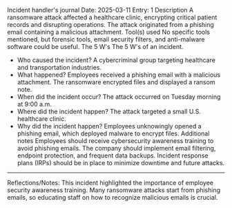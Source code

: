 ﻿Incident handler's journal
Date: 
2025-03-11
	Entry:
1
	Description
	A ransomware attack affected a healthcare clinic, encrypting critical patient records and disrupting operations. The attack originated from a phishing email containing a malicious attachment.
	Tool(s) used
	No specific tools mentioned, but forensic tools, email security filters, and anti-malware software could be useful.
	The 5 W's 
	The 5 W's of an incident.
* Who caused the incident?
A cybercriminal group targeting healthcare and transportation industries.
* What happened?
Employees received a phishing email with a malicious attachment. The ransomware encrypted files and displayed a ransom note.
* When did the incident occur?
The attack occurred on Tuesday morning at 9:00 a.m.
* Where did the incident happen?
The attack targeted a small U.S. healthcare clinic.
* Why did the incident happen?
Employees unknowingly opened a phishing email, which deployed malware to encrypt files.
	Additional notes
	Employees should receive cybersecurity awareness training to avoid phishing emails.
The company should implement email filtering, endpoint protection, and frequent data backups.
Incident response plans (IRPs) should be in place to minimize downtime and future attacks.
	

________________




Reflections/Notes: This incident highlighted the importance of employee security awareness training. Many ransomware attacks start from phishing emails, so educating staff on how to recognize malicious emails is crucial.